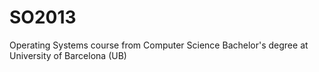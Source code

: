 # SO2013
Operating Systems course from Computer Science Bachelor's degree at University of Barcelona (UB)
